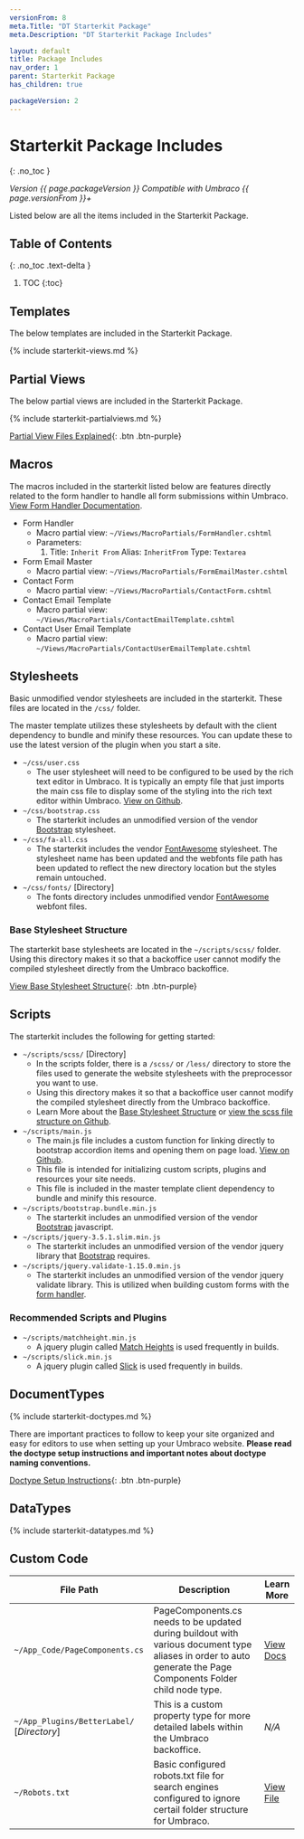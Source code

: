 ```yaml
---
versionFrom: 8
meta.Title: "DT Starterkit Package"
meta.Description: "DT Starterkit Package Includes"

layout: default
title: Package Includes
nav_order: 1
parent: Starterkit Package
has_children: true

packageVersion: 2
---
```


# Starterkit Package Includes
{: .no_toc }

*Version {{ page.packageVersion }} Compatible with Umbraco {{ page.versionFrom }}+*

Listed below are all the items included in the Starterkit Package.

## Table of Contents
{: .no_toc .text-delta }

1. TOC
{:toc}

## Templates

The below templates are included in the Starterkit Package.

{% include starterkit-views.md %}


## Partial Views

The below partial views are included in the Starterkit Package.

{% include starterkit-partialviews.md %}

[Partial View Files Explained](/Starterkit-Package/v8/Partial-Views.html){: .btn .btn-purple}

## Macros

The macros included in the starterkit listed below are features directly related to the form handler to handle all form submissions within Umbraco. [View Form Handler Documentation](/Form-Handler.html).

- Form Handler
  - Macro partial view: `~/Views/MacroPartials/FormHandler.cshtml`
  - Parameters: 
    1. Title: `Inherit From` Alias: `InheritFrom` Type: `Textarea`
- Form Email Master
  - Macro partial view: `~/Views/MacroPartials/FormEmailMaster.cshtml`
- Contact Form
  - Macro partial view: `~/Views/MacroPartials/ContactForm.cshtml`
- Contact Email Template
  - Macro partial view: `~/Views/MacroPartials/ContactEmailTemplate.cshtml`
- Contact User Email Template
  - Macro partial view: `~/Views/MacroPartials/ContactUserEmailTemplate.cshtml`

## Stylesheets

Basic unmodified vendor stylesheets are included in the starterkit. These files are located in the `/css/` folder. 

The master template utilizes these stylesheets by default with the client dependency to bundle and minify these resources. You can update these to use the latest version of the plugin when you start a site.

- `~/css/user.css`
  - The user stylesheet will need to be configured to be used by the rich text editor in Umbraco. It is typically an empty file that just imports the main css file to display some of the styling into the rich text editor within Umbraco. [View on Github](https://github.com/bkclerke/MyUmbDocs/blob/master/Starterkit-Package/v8/files/css/user.css).
- `~/css/bootstrap.css`
  - The starterkit includes an unmodified version of the vendor <a href="https://getbootstrap.com" target="_blank">Bootstrap</a> stylesheet.
- `~/css/fa-all.css`
  - The starterkit includes the vendor <a href="https://fontawesome.com" target="_blank">FontAwesome</a> stylesheet. The stylesheet name has been updated and the webfonts file path has been updated to reflect the new directory location but the styles remain untouched.
- `~/css/fonts/` [Directory]
  - The fonts directory includes unmodified vendor <a href="https://fontawesome.com" target="_blank">FontAwesome</a> webfont files.

### Base Stylesheet Structure

The starterkit base stylesheets are located in the `~/scripts/scss/` folder. Using this directory makes it so that a backoffice user cannot modify the compiled stylesheet directly from the Umbraco backoffice.


[View Base Stylesheet Structure](/Starterkit-Package/v8/Stylesheets.html){: .btn .btn-purple}

## Scripts

The starterkit includes the following for getting started:

- `~/scripts/scss/` [Directory]
  - In the scripts folder, there is a `/scss/` or `/less/` directory to store the files used to generate the website stylesheets with the preprocessor you want to use. 
  - Using this directory makes it so that a backoffice user cannot modify the compiled stylesheet directly from the Umbraco backoffice.
  - Learn More about the [Base Stylesheet Structure](/Starterkit-Package/v8/Stylesheets.html) or [view the scss file structure on Github](https://github.com/bkclerke/MyUmbDocs/tree/master/Starterkit-Package/v8/files/scripts/scss).
- `~/scripts/main.js`
  - The main.js file includes a custom function for linking directly to bootstrap accordion items and opening them on page load. [View on Github](https://github.com/bkclerke/MyUmbDocs/blob/master/Starterkit-Package/v8/files/scripts/main.js).
  - This file is intended for initializing custom scripts, plugins and resources your site needs.
  - This file is included in the master template client dependency to bundle and minify this resource. 
- `~/scripts/bootstrap.bundle.min.js`
  - The starterkit includes an unmodified version of the vendor <a href="https://getbootstrap.com" target="_blank">Bootstrap</a> javascript.
- `~/scripts/jquery-3.5.1.slim.min.js`
  - The starterkit includes an unmodified version of the vendor jquery library that <a href="https://getbootstrap.com" target="_blank">Bootstrap</a> requires.
- `~/scripts/jquery.validate-1.15.0.min.js`
  - The starterkit includes an unmodified version of the vendor jquery validate library. This is utilized when building custom forms with the [form handler](/Form-Handler.html).

### Recommended Scripts and Plugins

- `~/scripts/matchheight.min.js`
  - A jquery plugin called <a href="https://brm.io/jquery-match-height/" target="_blank">Match Heights</a> is used frequently in builds.
- `~/scripts/slick.min.js`
  - A jquery plugin called <a href="http://kenwheeler.github.io/slick/" target="_blank">Slick</a> is used frequently in builds.

## DocumentTypes

{% include starterkit-doctypes.md %}

There are important practices to follow to keep your site organized and easy for editors to use when setting up your Umbraco website. **Please read the doctype setup instructions and important notes about doctype naming conventions.**

[Doctype Setup Instructions](/Starterkit-Package/v8/Document-Types.html){: .btn .btn-purple}

## DataTypes

{% include starterkit-datatypes.md %}

## Custom Code

| File Path | Description | Learn More |
|-----|-----|-----|
| `~/App_Code/PageComponents.cs` | PageComponents.cs needs to be updated during buildout with various document type aliases in order to auto generate the Page Components Folder child node type. | [View Docs](/Components-Library.html#how-it-works) |
| `~/App_Plugins/BetterLabel/`  [*Directory*]| This is a custom property type for more detailed labels within the Umbraco backoffice. | *N/A* |
| `~/Robots.txt` | Basic configured robots.txt file for search engines configured to ignore certail folder structure for Umbraco. | [View File](files/robots.txt) |

